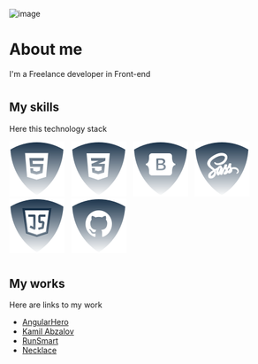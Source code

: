 ![image](https://www.leanyou.pl/wp-content/uploads/2020/08/MTM-Methods-Time-Measurement-1024x390.jpg)

# <h1>About me</h1>

<p>I'm a Freelance developer in Front-end</p>

# <h2>My skills</h2>

<p>Here this technology stack</p>

![html5](./img/html.svg) &nbsp;
![css](./img/css.svg) &nbsp;
![Botstrap](./img/bootstrap.svg) &nbsp;
![Sass](./img/sass.svg) &nbsp;
![JS](./img/js.svg) &nbsp;
![Github](./img/github.svg) &nbsp;

<!--
![ReactJS](./img/reactjs.svg) &nbsp;
![NodeJS](./img/nodejs.svg) &nbsp;
-->

# <h2>My works</h2>
<p>Here are links to my work</p>
<ul>
  <li><a href="https://angularhero.com/">AngularHero</a></li>
  <li><a href="https://kamil-abzalov.com/">Kamil Abzalov</a></li>
  <li><a href="https://github.com/JSDID/RunSmart">RunSmart</a></li>
  <li><a href="https://github.com/JSDID/Necklace">Necklace</a></li>
</ul>
